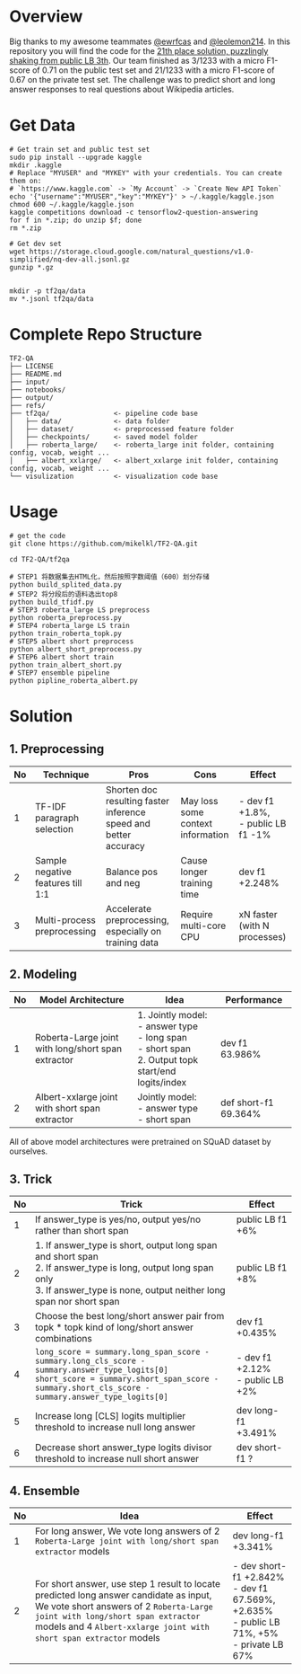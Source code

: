 # Overview

Big thanks to my awesome teammates [@ewrfcas](https://github.com/ewrfcas) and [@leolemon214](https://github.com/leolemon214). In this repository you will find the code for the [21th place solution, puzzlingly shaking from public LB 3th](https://www.kaggle.com/c/tensorflow2-question-answering/discussion/128140). Our team finished as 3/1233 with a micro F1-score of 0.71 on the public test set and 21/1233 with a micro F1-score of 0.67 on the private test set. The challenge was to predict short and long answer responses to real questions about Wikipedia articles. 

# Get Data
```shell script
# Get train set and public test set
sudo pip install --upgrade kaggle
mkdir .kaggle
# Replace "MYUSER" and "MYKEY" with your credentials. You can create them on:
# `https://www.kaggle.com` -> `My Account` -> `Create New API Token`
echo '{"username":"MYUSER","key":"MYKEY"}' > ~/.kaggle/kaggle.json
chmod 600 ~/.kaggle/kaggle.json
kaggle competitions download -c tensorflow2-question-answering
for f in *.zip; do unzip $f; done
rm *.zip

# Get dev set
wget https://storage.cloud.google.com/natural_questions/v1.0-simplified/nq-dev-all.jsonl.gz
gunzip *.gz


mkdir -p tf2qa/data
mv *.jsonl tf2qa/data
```

# Complete Repo Structure
```shell script
TF2-QA
├── LICENSE
├── README.md
├── input/
├── notebooks/
├── output/
├── refs/
├── tf2qa/                <- pipeline code base
│   ├── data/             <- data folder
│   ├── dataset/          <- preprocessed feature folder
│   ├── checkpoints/      <- saved model folder
│   ├── roberta_large/    <- roberta_large init folder, containing config, vocab, weight ...
│   ├── albert_xxlarge/   <- albert_xxlarge init folder, containing config, vocab, weight ...
└── visulization          <- visualization code base
```
# Usage
```shell script
# get the code
git clone https://github.com/mikelkl/TF2-QA.git

cd TF2-QA/tf2qa

# STEP1 将数据集去HTML化，然后按照字数阈值（600）划分存储
python build_splited_data.py
# STEP2 将分段后的语料选出top8
python build_tfidf.py
# STEP3 roberta_large LS preprocess
python roberta_preprocess.py
# STEP4 roberta_large LS train
python train_roberta_topk.py
# STEP5 albert short preprocess
python albert_short_preprocess.py
# STEP6 albert short train
python train_albert_short.py
# STEP7 ensemble pipeline
python pipline_roberta_albert.py
```

# Solution

## 1. Preprocessing

| No   | Technique                         | Pros                                                         | Cons                              | Effect                                |
| ---- | --------------------------------- | ------------------------------------------------------------ | --------------------------------- | ------------------------------------- |
| 1    | TF\-IDF paragraph selection       | Shorten doc resulting faster inference speed and better accuracy | May loss some context information | - dev f1 +1.8%,<br>- public LB f1 -1% |
| 2    | Sample negative features till 1:1 | Balance pos and neg                                          | Cause longer training time        | dev f1 +2.248%                        |
| 3    | Multi-process preprocessing       | Accelerate preprocessing, especially on training data        | Require multi-core CPU            | xN faster (with N processes)          |

## 2. Modeling

| No   | Model Architecture                                 | Idea                                                         | Performance          |
| ---- | -------------------------------------------------- | ------------------------------------------------------------ | -------------------- |
| 1    | Roberta-Large joint with long/short span extractor | 1. Jointly model:<br>- answer type<br>- long span<br>- short span<br>2. Output topk start/end logits/index | dev f1 63.986%       |
| 2    | Albert-xxlarge joint with short span extractor     | Jointly model:<br/>- answer type<br/>- short span            | def short-f1 69.364% |


All of above model architectures were pretrained on SQuAD dataset by ourselves.

## 3. Trick

| No   | Trick                                                        | Effect                             |
| ---- | ------------------------------------------------------------ | ---------------------------------- |
| 1    | If answer_type is yes/no, output yes/no rather than short span | public LB f1 +6%                   |
| 2    | 1. If answer_type is short, output long span and short span<br>2. If answer_type is long, output long span only<br>3. If answer_type is none, output neither long span nor short span | public LB f1 +8%                   |
| 3    | Choose the best long/short answer pair from topk * topk kind of long/short answer combinations | dev f1 +0.435%                     |
| 4    | `long_score = summary.long_span_score - summary.long_cls_score - summary.answer_type_logits[0]`<br>`short_score = summary.short_span_score - summary.short_cls_score - summary.answer_type_logits[0]` | - dev f1 +2.12%<br>- public LB +2% |
| 5    | Increase long  [CLS] logits multiplier threshold to increase null long answer | dev long-f1 +3.491%                |
| 6    | Decrease short answer_type logits divisor threshold to increase null short answer | dev short-f1 ?                     |

## 4. Ensemble

| No   | Idea                                                         | Effect                                                       |
| ---- | ------------------------------------------------------------ | ------------------------------------------------------------ |
| 1    | For long answer, We vote long answers of 2 `Roberta-Large joint with long/short span extractor` models | dev long-f1 +3.341%                                          |
| 2    | For short answer, use step 1 result to locate predicted long answer candidate as input,  We vote short answers of 2 `Roberta-Large joint with long/short span extractor` models and 4 `Albert-xxlarge joint with short span extractor` models | - dev short-f1 +2.842% <br/>- dev f1 67.569%,  +2.635% <br/>- public LB 71%, +5%<br/>- private LB 67% |
